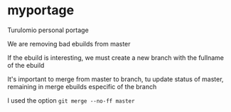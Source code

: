 # myportage
Turulomio personal portage

We are removing bad ebuilds from master

If the ebuild is interesting, we must create a new branch with the fullname of the ebuild

It's important to merge from master to branch, tu update status of master, remaining in merge ebuilds especific of the branch

I used the option 
`git merge --no-ff master`
